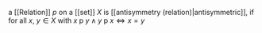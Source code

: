 a [[Relation]] $p$ on a [[set]] $X$ is [[antisymmetry (relation)|antisymmetric]], if for all $x$, $y\in X$ with $x\text{ p } y \land y\text{ p } x \Leftrightarrow x=y$  